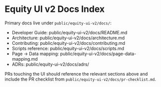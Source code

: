# Equity UI v2 Docs Index

Primary docs live under `public/equity-ui-v2/docs/`:

- Developer Guide: public/equity-ui-v2/docs/README.md
- Architecture: public/equity-ui-v2/docs/architecture.md
- Contributing: public/equity-ui-v2/docs/contributing.md
- Scripts reference: public/equity-ui-v2/docs/scripts.md
- Page → Data mapping: public/equity-ui-v2/docs/page-data-mapping.md
- ADRs: public/equity-ui-v2/docs/adrs/

PRs touching the UI should reference the relevant sections above and include the PR checklist from `public/equity-ui-v2/docs/pr-checklist.md`.
